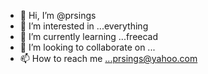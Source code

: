 - 👋 Hi, I’m @prsings
- 👀 I’m interested in ...everything
- 🌱 I’m currently learning ...freecad
- 💞️ I’m looking to collaborate on ...
- 📫 How to reach me ...prsings@yahoo.com

<!---
prsings/prsings is a ✨ special ✨ repository because its `README.md` (this file) appears on your GitHub profile.
You can click the Preview link to take a look at your changes.
--->
